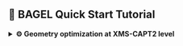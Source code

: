 ## 🚀 BAGEL Quick Start Tutorial

<details>
<summary><strong>⚙️ Geometry optimization at XMS-CAPT2 level</strong></summary>

### 📦 Prerequisites

Before you begin, make sure you have:

- Access to a Unix/Linux shell
- BAGEL installed. It's available as a package in Debian and Ubuntu (`apt install BAGEL`) alternatively it may be downloaded and compiled - check out the official [installation guide](https://nubakery.org/quickstart/installation_guide.html).
- Basic knowledge of terminal commands

### 🧪 1. Create a Working Directory

```bash
mkdir u0 && cd u0
```

